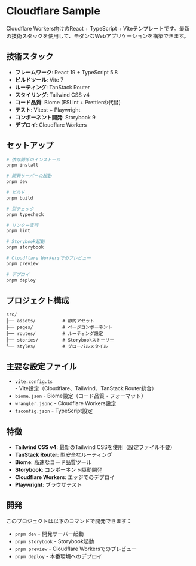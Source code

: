 # Cloudflare Sample

Cloudflare Workers向けのReact + TypeScript + Viteテンプレートです。最新の技術スタックを使用して、モダンなWebアプリケーションを構築できます。

## 技術スタック

- **フレームワーク**: React 19 + TypeScript 5.8
- **ビルドツール**: Vite 7
- **ルーティング**: TanStack Router
- **スタイリング**: Tailwind CSS v4
- **コード品質**: Biome (ESLint + Prettierの代替)
- **テスト**: Vitest + Playwright
- **コンポーネント開発**: Storybook 9
- **デプロイ**: Cloudflare Workers

## セットアップ

```bash
# 依存関係のインストール
pnpm install

# 開発サーバーの起動
pnpm dev

# ビルド
pnpm build

# 型チェック
pnpm typecheck

# リンター実行
pnpm lint

# Storybook起動
pnpm storybook

# Cloudflare Workersでのプレビュー
pnpm preview

# デプロイ
pnpm deploy
```

## プロジェクト構成

```
src/
├── assets/          # 静的アセット
├── pages/           # ページコンポーネント
├── routes/          # ルーティング設定
├── stories/         # Storybookストーリー
└── styles/          # グローバルスタイル
```

## 主要な設定ファイル

- `vite.config.ts` - Vite設定（Cloudflare、Tailwind、TanStack Router統合）
- `biome.json` - Biome設定（コード品質・フォーマット）
- `wrangler.jsonc` - Cloudflare Workers設定
- `tsconfig.json` - TypeScript設定

## 特徴

- **Tailwind CSS v4**: 最新のTailwind CSSを使用（設定ファイル不要）
- **TanStack Router**: 型安全なルーティング
- **Biome**: 高速なコード品質ツール
- **Storybook**: コンポーネント駆動開発
- **Cloudflare Workers**: エッジでのデプロイ
- **Playwright**: ブラウザテスト

## 開発

このプロジェクトは以下のコマンドで開発できます：

- `pnpm dev` - 開発サーバー起動
- `pnpm storybook` - Storybook起動
- `pnpm preview` - Cloudflare Workersでのプレビュー
- `pnpm deploy` - 本番環境へのデプロイ
